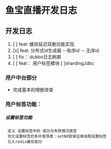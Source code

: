 # 鱼宝直播开发日志 
## 开发日志
1. [ ] feat: 缓存延迟双删功能实现
2. [x] feat: 分布式id生成器 --有序id  -- 无序id
3. [ ] fix： dubbo日志刷屏
4. [ ] feat： 用户标签模块  [ ]shardingJdbc 

### 用户中台部分
- 完成基本的增删改查

### 用户标签功能： 
   
   
##### 设置标签功能
     定义 设置标签中的 成功与失败情况类型
     优化设置标签的多并发场景：setNX锁保证单线程设置标签
     引入redis缓存部分

